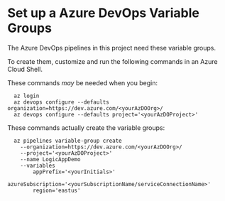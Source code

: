 # Set up a Azure DevOps Variable Groups

The Azure DevOps pipelines in this project need these variable groups.

To create them, customize and run the following commands in an Azure Cloud Shell.

These commands *may* be needed when you begin:
```
  az login
  az devops configure --defaults organization=https://dev.azure.com/<yourAzDOOrg>/ 
  az devops configure --defaults project='<yourAzDOProject>' 
```

These commands actually create the variable groups:
```
  az pipelines variable-group create 
    --organization=https://dev.azure.com/<yourAzDOOrg>/ 
    --project='<yourAzDOProject>' 
    --name LogicAppDemo
    --variables 
        appPrefix='<yourInitials>' 
        azureSubscription='<yourSubscriptionName/serviceConnectionName>' 
        region='eastus' 
```
